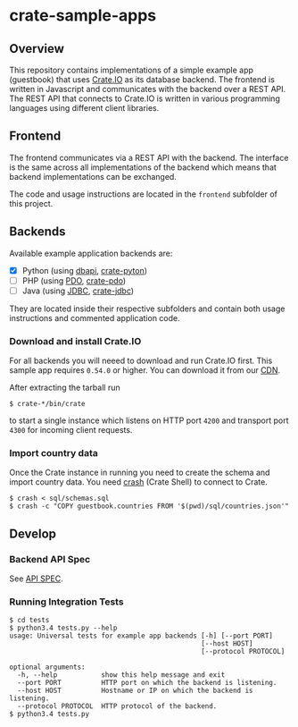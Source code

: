 # crate-sample-apps

## Overview

This repository contains implementations of a simple example app (guestbook)
that uses [Crate.IO][1] as its database backend. The frontend is written in
Javascript and communicates with the backend over a REST API. The REST API that
connects to Crate.IO is written in various programming languages using
different client libraries.

## Frontend

The frontend communicates via a REST API with the backend. The interface is
the same across all implementations of the backend which means that backend
implementations can be exchanged.

The code and usage instructions are located in the `frontend` subfolder of this
project.

## Backends

Available example application backends are:

* [x] Python (using [dbapi][2], [crate-pyton][3])
* [ ] PHP (using [PDO][4], [crate-pdo][5])
* [ ] Java (using [JDBC][6], [crate-jdbc][7])

They are located inside their respective subfolders and contain both usage
instructions and commented application code.

### Download and install Crate.IO

For all backends you will neeed to download and run Crate.IO first.
This sample app requires `0.54.0` or higher. You can download it from our
[CDN][8].

After extracting the tarball run

```console
$ crate-*/bin/crate
```

to start a single instance which listens on HTTP port `4200` and transport port
`4300` for incoming client requests.

### Import country data

Once the Crate instance in running you need to create the schema and import
country data. You need [crash][9] (Crate Shell) to connect to Crate.

```console
$ crash < sql/schemas.sql
$ crash -c "COPY guestbook.countries FROM '$(pwd)/sql/countries.json'"
```

## Develop

### Backend API Spec

See [API SPEC](SPEC.md).

### Running Integration Tests

```console
$ cd tests
$ python3.4 tests.py --help
usage: Universal tests for example app backends [-h] [--port PORT]
                                                [--host HOST]
                                                [--protocol PROTOCOL]

optional arguments:
  -h, --help           show this help message and exit
  --port PORT          HTTP port on which the backend is listening.
  --host HOST          Hostname or IP on which the backend is listening.
  --protocol PROTOCOL  HTTP protocol of the backend.
$ python3.4 tests.py
```

[1]: https://crate.io
[2]: https://www.python.org/dev/peps/pep-0249/
[3]: https://github.com/crate/crate-python
[4]: http://at2.php.net/manual/en/book.pdo.php
[5]: https://github.com/crate/crate-pdo
[6]: http://www.oracle.com/technetwork/java/overview-141217.html
[7]: https://github.com/crate/crate-jdbc
[8]: https://cdn.crate.io/downloads/releases/
[9]: https://github.com/crate/crash/
